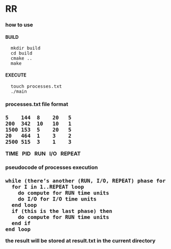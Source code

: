 # RR

<h3> how to use </h3>

<h4> BUILD </h4>

<pre>
  mkdir build
  cd build 
  cmake .. 
  make
</pre>

<h4> EXECUTE </h4>
<pre>
  touch processes.txt
  ./main
</pre>

<h3> processes.txt file format <h3>
  
<pre>5    144  8    20   5
200  342  10   10   1
1500 153  5    20   5
20   464  1    3    2
2500 515  3    1    3 </pre>

<p> TIME &nbsp; PID &nbsp; RUN &nbsp; I/O &nbsp; REPEAT </p>
  
<h3> pseudocode of processes execution <h3>
<pre>while (there’s another (RUN, I/O, REPEAT) phase for process PID) loop
  for I in 1..REPEAT loop
    do compute for RUN time units
    do I/O for I/O time units
  end loop
  if (this is the last phase) then
    do compute for RUN time units
  end if
end loop</pre>

<p> the result will be stored at result.txt in the current directory </p>
